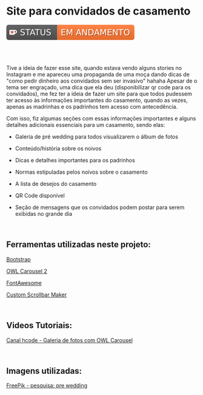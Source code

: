 # Site para convidados de casamento

<img src="./src/assets/img/badge.svg">

<br><br>

Tive a ideia de fazer esse site, quando estava vendo alguns stories no Instagram e me apareceu uma propaganda de uma moça dando dicas de "como pedir dinheiro aos convidados sem ser invasivo" hahaha 
Apesar de o tema ser engraçado, uma dica que ela deu (disponibilizar qr code para os convidados), me fez ter a ideia de fazer um site para que todos pudessem ter acesso às informações importantes do casamento, quando as vezes, apenas as madrinhas e os padrinhos tem acesso com antecedência.

Com isso, fiz algumas seções com essas informações importantes e alguns detalhes adicionais essenciais para um casamento, sendo elas: 

* Galeria de pré wedding para todos visualizarem o álbum de fotos

* Conteúdo/história sobre os noivos

* Dicas e detalhes importantes para os padrinhos

* Normas estipuladas pelos noivos sobre o casamento

* A lista de desejos do casamento 

* QR Code disponível 

* Seção de mensagens que os convidados podem postar para serem exibidas no grande dia

<br>

## Ferramentas utilizadas neste projeto: 

[Bootstrap](https://getbootstrap.com/)

[OWL Carousel 2](https://owlcarousel2.github.io/OwlCarousel2/)

[FontAwesome](https://fontawesome.com/)

[Custom Scrollbar Maker](https://codepen.io/stephenpaton-tech/full/JjRvGmY)

<br>

## Videos Tutoriais: 

[Canal hcode - Galeria de fotos com OWL Carousel](https://www.youtube.com/watch?v=gKesdxKezig)


<br>

## Imagens utilizadas: 

[FreePik - pesquisa: pre wedding](https://br.freepik.com/search?format=search&query=pre%20wedding)

<br>

